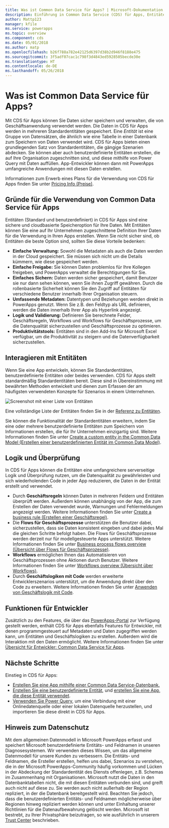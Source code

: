 ```yaml
---
title: Was ist Common Data Service für Apps? | Microsoft-Dokumentation
description: Einführung in Common Data Service (CDS) für Apps, Entitäten und serverseitige Logik
author: Mattp123
manager: kfile
ms.service: powerapps
ms.topic: overview
ms.component: cds
ms.date: 05/01/2018
ms.author: matp
ms.openlocfilehash: b26f788a782e42125d6397d38b2d946f8188e475
ms.sourcegitcommit: 3f5adf07cac1c798f3d4843ed5928505becde30e
ms.translationtype: HT
ms.contentlocale: de-DE
ms.lasthandoff: 05/26/2018
---
```

# <a name="what-is-common-data-service-for-apps"></a>Was ist Common Data Service für Apps?
Mit CDS für Apps können Sie Daten sicher speichern und verwalten, die von Geschäftsanwendung verwendet werden. Die Daten in CDS für Apps werden in mehreren Standardentitäten gespeichert. Eine *Entität* ist eine Gruppe von Datensätzen, die ähnlich wie eine Tabelle in einer Datenbank zum Speichern von Daten verwendet wird. CDS für Apps bieten einen grundlegenden Satz von Standardentitäten, die gängige Szenarien abdecken. Sie können aber auch benutzerdefinierte Entitäten erstellen, die auf Ihre Organisation zugeschnitten sind, und diese mithilfe von Power Query mit Daten auffüllen. App-Entwickler können dann mit PowerApps umfangreiche Anwendungen mit diesen Daten erstellen.

Informationen zum Erwerb eines Plans für die Verwendung von CDS für Apps finden Sie unter [Pricing Info (Preise)](../../administrator/pricing-billing-skus.md).

## <a name="why-use-common-data-service-for-apps"></a>Gründe für die Verwendung von Common Data Service für Apps
Entitäten (Standard und benutzerdefiniert) in CDS für Apps sind eine sichere und cloudbasierte Speicheroption für Ihre Daten. Mit Entitäten können Sie eine auf Ihr Unternehmen zugeschnittene Definition Ihrer Daten für die Verwendung in Ihren Apps erstellen. Wenn Sie nicht sicher sind, ob Entitäten die beste Option sind, sollten Sie diese Vorteile bedenken:

* **Einfache Verwaltung:** Sowohl die Metadaten als auch die Daten werden in der Cloud gespeichert. Sie müssen sich nicht um die Details kümmern, wie diese gespeichert werden.
* **Einfache Freigabe:** Sie können Daten problemlos für Ihre Kollegen freigeben, und PowerApps verwaltet die Berechtigungen für Sie.
* **Einfaches Sichern:** Daten werden sicher gespeichert, damit Benutzer sie nur dann sehen können, wenn Sie ihnen Zugriff gewähren. Durch die rollenbasierte Sicherheit können Sie den Zugriff auf Entitäten für verschiedene Benutzer innerhalb Ihrer Organisation steuern.
* **Umfassende Metadaten:** Datentypen und Beziehungen werden direkt in PowerApps genutzt. Wenn Sie z.B. den Feldtyp als URL definieren, werden die Daten innerhalb Ihrer App als Hyperlink angezeigt.
* **Logik und Validierung:** Definieren Sie berechnete Felder, Geschäftsregeln, Workflows und Workflows für Geschäftsprozesse, um die Datenqualität sicherzustellen und Geschäftsprozesse zu optimieren.
* **Produktivitätstools:** Entitäten sind in den Add-Ins für Microsoft Excel verfügbar, um die Produktivität zu steigern und die Datenverfügbarkeit sicherzustellen.

## <a name="interacting-with-entities"></a>Interagieren mit Entitäten
Wenn Sie eine App entwickeln, können Sie Standardentitäten, benutzerdefinierte Entitäten oder beides verwenden. CDS für Apps stellt standardmäßig Standardentitäten bereit. Diese sind in Übereinstimmung mit bewährten Methoden entwickelt und dienen zum Erfassen der am häufigsten verwendeten Konzepte für Szenarios in einem Unternehmen.

![Screenshot mit einer Liste von Entitäten](./media/data-platform-cds-intro/entitylist.png "Entitätsliste")

Eine vollständige Liste der Entitäten finden Sie in der [Referenz zu Entitäten](https://docs.microsoft.com/powerapps/developer/common-data-service/reference/about-entity-reference).

Sie können die Funktionalität der Standardentitäten erweitern, indem Sie eine oder mehrere benutzerdefinierte Entitäten zum Speichern von Informationen erstellen, die für Ihr Unternehmen einzigartig sind. Weitere Informationen finden Sie unter [Create a custom entity in the Common Data Model (Erstellen einer benutzerdefinierten Entität im Common Data Model)](create-custom-entity.md).

## <a name="logic-and-validation"></a>Logik und Überprüfung
In CDS für Apps können die Entitäten eine umfangreichere serverseitige Logik und Überprüfung nutzen, um die Datenqualität zu gewährleisten und sich wiederholenden Code in jeder App reduzieren, die Daten in der Entität erstellt und verwendet.

* Durch **Geschäftsregeln** können Daten in mehreren Feldern und Entitäten überprüft werden. Außerdem können unabhängig von der App, die zum Erstellen der Daten verwendet wurde, Warnungen und Fehlermeldungen angezeigt werden. Weitere Informationen finden Sie unter [Create a business rule (Erstellen einer Geschäftsregel)](./data-platform-create-business-rule.md).
* Die **Flows für Geschäftsprozesse** unterstützen die Benutzer dabei, sicherzustellen, dass sie Daten konsistent eingeben und dabei jedes Mal die gleichen Schritte befolgt haben. Die Flows für Geschäftsprozesse werden derzeit nur für modellgesteuerte Apps unterstützt. Weitere Informationen finden Sie unter [Business process flows overview (Übersicht über Flows für Geschäftsprozesse)](/dynamics365/customer-engagement/customize/business-process-flows-overview).
* **Workflows** ermöglichen Ihnen das Automatisieren von Geschäftsprozessen ohne Aktionen durch Benutzer. Weitere Informationen finden Sie unter [Workflows overview (Übersicht über Workflows)](/dynamics365/customer-engagement/customize/workflow-processes).
* Durch **Geschäftslogiken mit Code** werden erweiterte Entwicklerszenarios unterstützt, um die Anwendung direkt über den Code zu erweitern. Weitere Informationen finden Sie unter [Anwenden von Geschäftslogik mit Code](../../developer/common-data-service/apply-business-logic-with-code.md).

## <a name="developer-capabilities"></a>Funktionen für Entwickler
Zusätzlich zu den Features, die über das [PowerApps-Portal](https://web.powerapps.com) zur Verfügung gestellt werden, enthält CDS für Apps ebenfalls Features für Entwickler, mit denen programmgesteuert auf Metadaten und Daten zugegriffen werden kann, um Entitäten und Geschäftslogiken zu erstellen. Außerdem wird die Interaktion mit den Daten ermöglicht. Weitere Informationen finden Sie unter [Übersicht für Entwickler: Common Data Service für Apps](../../developer/common-data-service/overview.md).

## <a name="next-steps"></a>Nächste Schritte
Einstieg in CDS für Apps:
* [Erstellen Sie eine App mithilfe einer Common Data Service-Datenbank.](../canvas-apps/data-platform-create-app-scratch.md)
* [Erstellen Sie eine benutzerdefinierte Entität](create-custom-entity.md), und [erstellen Sie eine App, die diese Entität verwendet](../canvas-apps/data-platform-create-app.md).
* [Verwenden Sie Power Query](./data-platform-cds-newentity-pq.md), um eine Verbindung mit einer Onlinedatenquelle oder einer lokalen Datenquelle herzustellen, und importieren Sie diese direkt in CDS für Apps.

## <a name="privacy-notice"></a>Hinweis zum Datenschutz
Mit dem allgemeinen Datenmodell in Microsoft PowerApps erfasst und speichert Microsoft benutzerdefinierte Entitäts- und Feldnamen in unseren Diagnosesystemen. Wir verwenden dieses Wissen, um das allgemeine Datenmodell für unsere Kunden zu verbessern. Die Entitäts- und Feldnamen, die Ersteller erstellen, helfen uns dabei, Szenarios zu verstehen, die in der Microsoft PowerApps-Community häufig vorkommen und Lücken in der Abdeckung der Standardentität des Diensts offenlegen, z.B. Schemas im Zusammenhang mit Organisationen. Microsoft nutzt die Daten in den Datenbanktabellen nicht, die mit diesen Entitäten verbunden sind, und greift auch nicht auf diese zu. Sie werden auch nicht außerhalb der Region repliziert, in der die Datenbank bereitgestellt wird. Beachten Sie jedoch, dass die benutzerdefinierten Entitäts- und Feldnamen möglicherweise über Regionen hinweg repliziert werden können und unter Einhaltung unserer Richtlinien für die Datenaufbewahrung gelöscht werden. Microsoft ist bestrebt, zu Ihrer Privatsphäre beizutragen, so wie ausführlich in unserem [Trust Center](https://www.microsoft.com/trustcenter/Privacy/default.aspx) beschrieben.
